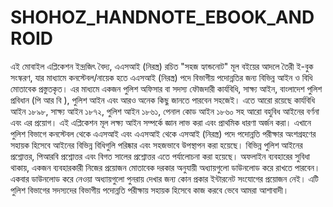 # SHOHOZ_HANDNOTE_EBOOK_ANDROID
 এই মোবাইল এপ্লিকেশন ইন্দ্রজিৎ বৈদ্য, এএসআই (নিরস্ত্র) রচিত "সহজ হ্যান্ডনোট" মূল বইয়ের আদলে তৈরী ই-বুক সংস্করণ, যার মাধ্যামে কনস্টেবল/নায়েক হতে এএসআই (নিরস্ত্র) পদে বিভাগীয় পদোন্নতির জন্য বিভিন্ন আইন ও বিধি মোতাবেক প্রস্তুতকৃত। এর মাধ্যমে একজন পুলিশ অফিসার বা সদস্য ফৌজদারী কার্যবিধি, সাক্ষ্য আইন, বাংলাদেশ পুলিশ প্রবিধান (পি আর বি ), পুলিশ আইন এবং আরও অনেক কিছু জানতে পারবেন সহজেই। এতে আরো রয়েছে কার্যবিধি আইন ১৮৯৮, সাক্ষ্য আইন ১৮৭২, পুলিশ আইন ১৮৬১, পেনাল কোড আইন ১৮৬০ সহ আরো বহুবিধ আইনের বর্ণনা এবং এর প্রয়োগ। এই এপ্লিকেশন মূল লক্ষ্য আইন সম্পর্কে জ্ঞান লাভ করা এবং প্রাথমিক ধারণা অর্জন করা। এখানে পুলিশ বিভাগে কনস্টেবল থেকে এএসআই এবং এএসআই থেকে এসআই (নিরস্ত্র) পদে পদোন্নতি পরীক্ষার অংশগ্রহণের সহায়ক হিসেবে আইনের বিভিন্ন বিধিগুলি পরিষ্কার এবং সহজভাবে উপস্থাপন করা হয়েছে। বিভিন্ন পুলিশ আইনের প্রশ্নোত্তর, পিআরবি প্রশ্নোত্তর এবং বিগত সালের প্রশ্নোত্তর এতে পর্যালোচনা করা হয়েছে। অফলাইন ব্যবহারের সুবিধা থাকায়, একজন ব্যবহারকারী নিজের প্রয়োজন মোতাবেক দরকার অনুযায়ী অধ্যায়গুলো ডাউনলোড করে রাখতে পারবেন। একবার ডাউনলোড করে নেওয়া অধ্যায়গুলো পুনরায় দেখার জন্য কোন প্রকার ইন্টারনেট সংযোগের প্রয়োজন নেই। এটি পুলিশ বিভাগের সদস্যদের বিভাগীয় পদোন্নতি পরীক্ষায় সহায়ক হিসেবে কাজ করবে ভেবে আমরা আশাবাদী।

